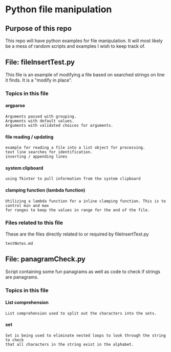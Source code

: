 Python file manipulation
========================

## Purpose of this repo
This repo will have python examples for file manipulation. It will most likely be a mess of random scripts and examples I wish to keep track of.

## File: fileInsertTest.py
This file is an example of modifying a file based on searched strings on line it finds. It is a "modify in place".

### Topics in this file
#### argparse
    Arguments passed with grouping.
    Arguments with default values.
    Arguments with validated choices for arguments.

#### file reading / updating
    example for reading a file into a list object for processing.
    text line searches for identification.
    inserting / appending lines

#### system clipboard
    using Tkinter to pull information from the system clipboard

#### clamping function (lambda function)
    Utilizing a lambda function for a inline clamping function. This is to control min and max
    for ranges to keep the values in range for the end of the file.

### Files related to this file
These are the files directly related to or required by fileInsertTest.py

    testNotes.md

## File: panagramCheck.py
Script containing some fun panagrams as well as code to check if strings are panagrams.

### Topics in this file
#### List comprehension
    List comprehension used to split out the characters into the sets.

#### set
    Set is being used to eliminate nested loops to look through the string to check
    that all characters in the string exist in the alphabet.
